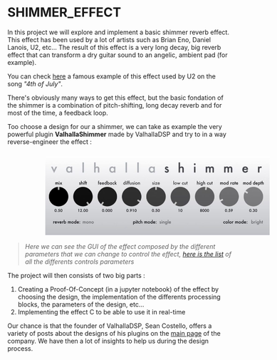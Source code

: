 # SHIMMER_EFFECT

In this project we will explore and implement a basic shimmer reverb effect. This effect has been used by a lot of artists such as Brian Eno, Daniel Lanois, U2, etc... The result of this effect is a very long decay, big reverb effect that can transform a dry guitar sound to an angelic, ambient pad (for example). 

You can check [here](https://youtu.be/KI7by4NOwV0?si=jw2CNXyi32flTsZP) a famous example of this effect used by U2 on the song *"4th of July"*.

There's obviously many ways to get this effect, but the basic fondation of the shimmer is a combination of pitch-shifting, long decay reverb and for most of the time, a feedback loop. 

Too choose a design for our a shimmer, we can take as example the very powerful plugin **ValhallaShimmer** made by ValhallaDSP and try to in a way reverse-engineer the effect : 

<img width="800" style="float: center; margin: 10px 10px 0px 85px;" src="ValhallaShimmerGUI-960x338.jpg">

> *Here we can see the GUI of the effect composed by the different parameters that we can change to control the effect, [here is the list](https://valhalladsp.com/2010/11/27/valhallashimmer-the-controls/) of all the differents controls parameters*


The project will then consists of two big parts : 
1. Creating a Proof-Of-Concept (in a jupyter notebook) of the effect by choosing the design, the implementation of the differents processing blocks, the parameters of the design, etc...
2. Implementing the effect C to be able to use it in real-time 

Our chance is that the founder of ValhallaDSP, Sean Costello, offers a variety of posts about the designs of his plugins on the [main page](https://valhalladsp.com/category/learn/plugin-design-learn/) of the company. We have then a lot of insights to help us during the design process. 

